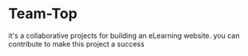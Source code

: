 # Team-Top
it's a collaborative projects for building an eLearning website.
you can contribute to make this project a success
